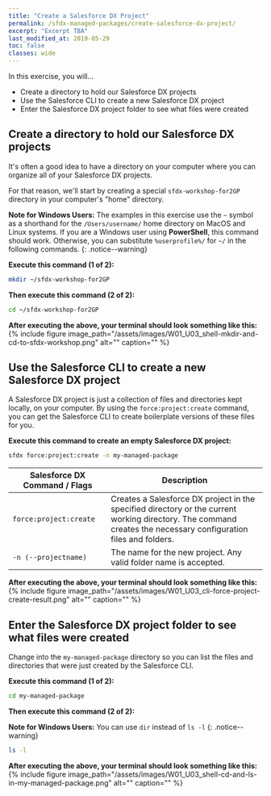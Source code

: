 ```yaml
---
title: "Create a Salesforce DX Project"
permalink: /sfdx-managed-packages/create-salesforce-dx-project/
excerpt: "Excerpt TBA"
last_modified_at: 2019-05-29
toc: false
classes: wide
---
```


In this exercise, you will...

* Create a directory to hold our Salesforce DX projects
* Use the Salesforce CLI to create a new Salesforce DX project
* Enter the Salesforce DX project folder to see what files were created

## Create a directory to hold our Salesforce DX projects
It's often a good idea to have a directory on your computer where you can organize all of your Salesforce DX projects.  

For that reason, we'll start by creating a special `sfdx-workshop-for2GP` directory in your computer's "home" directory.

**Note for Windows Users:** The examples in this exercise use the `~` symbol as a shorthand for the `/Users/username/` home directory on MacOS and Linux systems.  If you are a Windows user using **PowerShell**, this command should work.  Otherwise, you can substitute `%userprofile%/` for `~/` in the following commands.
{: .notice--warning}


**Execute this command (1 of 2):**
```bash
mkdir ~/sfdx-workshop-for2GP
```

**Then execute this command (2 of 2):**
```bash
cd ~/sfdx-workshop-for2GP
```
**After executing the above, your terminal should look something like this:**
{% include figure image_path="/assets/images/W01_U03_shell-mkdir-and-cd-to-sfdx-workshop.png" alt="" caption="" %}


## Use the Salesforce CLI to create a new Salesforce DX project
A Salesforce DX project is just a collection of files and directories kept locally, on your computer.  By using the `force:project:create` command, you can get the Salesforce CLI to create boilerplate versions of these files for you.

**Execute this command to create an empty Salesforce DX project:**
```bash
sfdx force:project:create -n my-managed-package
```

| Salesforce DX Command / Flags   | Description                                             |
| --------------------------------| --------------------------------------------------------|
| `force:project:create`          | Creates a Salesforce DX project in the specified directory or the current working directory. The command creates the necessary configuration files and folders. |
| `-n (--projectname)`            | The name for the new project. Any valid folder name is accepted. |

**After executing the above, your terminal should look something like this:**
{% include figure image_path="/assets/images/W01_U03_cli-force-project-create-result.png" alt="" caption="" %}


## Enter the Salesforce DX project folder to see what files were created
Change into the `my-managed-package` directory so you can list the files and directories that were just created by the Salesforce CLI.

**Execute this command (1 of 2):**
```bash
cd my-managed-package
```

**Then execute this command (2 of 2):**

**Note for Windows Users:** You can use `dir` instead of `ls -l`
{: .notice--warning}

```bash
ls -l
```
**After executing the above, your terminal should look something like this:**
{% include figure image_path="/assets/images/W01_U03_shell-cd-and-ls-in-my-managed-package.png" alt="" caption="" %}

<!-- 
TODO: One or two sentences to help transition to the next activity.  Maybe a table that explains what each file/folder is and does.
-->

